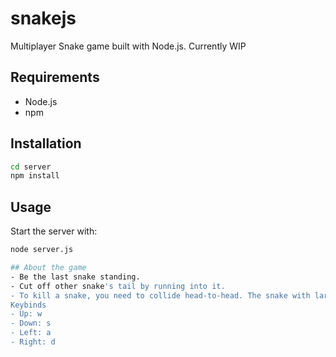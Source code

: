 # snakejs

Multiplayer Snake game built with Node.js.
Currently WIP

## Requirements
- Node.js
- npm

## Installation
```sh
cd server
npm install
```

## Usage
Start the server with:
```sh
node server.js

## About the game
- Be the last snake standing.
- Cut off other snake's tail by running into it.
- To kill a snake, you need to collide head-to-head. The snake with larger tail survives. If the tails are equal in length, both die.
Keybinds
- Up: w
- Down: s
- Left: a
- Right: d
